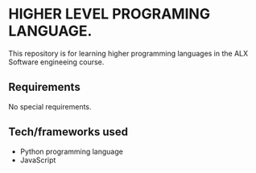 # HIGHER LEVEL PROGRAMING LANGUAGE.

This repository is for learning higher programming languages in the ALX Software engineeing course.

## Requirements
No special requirements.

## Tech/frameworks used
- Python programming language
- JavaScript

